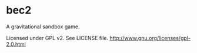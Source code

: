 bec2
====

A gravitational sandbox game. 


Licensed under GPL v2. See LICENSE file.
http://www.gnu.org/licenses/gpl-2.0.html
